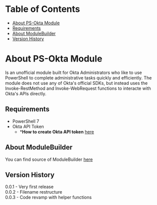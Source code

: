 # Table of Contents <!-- omit in toc -->
- [About PS-Okta Module](#about-ps-okta-module)
- [Requirements](#requirements)
- [About ModuleBuilder](#about-modulebuilder)
- [Version History](#version-history)

# About PS-Okta Module

Is an unofficial module built for Okta Administrators who like to use PowerShell to complete administrative tasks quickly and efficiently. The module does not use any of Okta's official SDKs, but instead uses the Invoke-RestMethod and Invoke-WebRequest functions to interacte with Okta's APIs directly.

## Requirements

- PowerShell 7
- Okta API Token
  - ***How to create Okta API token** [here](https://help.okta.com/oie/en-us/Content/Topics/Security/API.htm#create-okta-api-token)


## About ModuleBuilder

You can find source of ModuleBuilder [here](https://github.com/PoshCode/ModuleBuilder)

## Version History
0.0.1 - Very first release \
0.0.2 - Filename restructure \
0.0.3 - Code revamp with helper functions